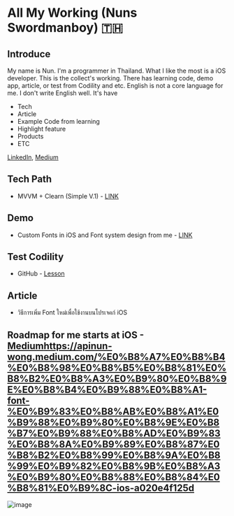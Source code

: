 

# All My Working (Nuns Swordmanboy) 🇹🇭

## Introduce
My name is Nun. I'm a programmer in Thailand. What I like the most is a iOS developer. This is the collect's working.
There has learning code, demo app, article, or test from Codility and etc. English is not a core language for me. I don't 
write English well. 
It's have
* Tech
* Article
* Example Code from learning
* Highlight feature
* Products
* ETC

[LinkedIn](https://www.linkedin.com/in/apinun-wongintawang-75346a150/), 
[Medium](https://apinun-wong.medium.com/)

## Tech Path
  * MVVM + Clearn (Simple V.1) - [LINK](https://github.com/apinun-wong/MVVMByNun)

## Demo
  *  Custom Fonts in iOS and Font system design from me - [LINK](https://github.com/apinun-wong/RandomMeme/tree/main)

## Test Codility
  * GitHub - [Lesson](https://github.com/apinun-wong/codilitySMB)

## Article
  * วิธีการเพิ่ม Font ใหม่เพื่อใช้งานบนโปรเจคก์ iOS
## Roadmap for me starts at iOS - [Medium](https://apinun-wong.medium.com/%E0%B8%A7%E0%B8%B4%E0%B8%98%E0%B8%B5%E0%B8%81%E0%B8%B2%E0%B8%A3%E0%B9%80%E0%B8%9E%E0%B8%B4%E0%B9%88%E0%B8%A1-font-%E0%B9%83%E0%B8%AB%E0%B8%A1%E0%B9%88%E0%B9%80%E0%B8%9E%E0%B8%B7%E0%B9%88%E0%B8%AD%E0%B9%83%E0%B8%8A%E0%B9%89%E0%B8%87%E0%B8%B2%E0%B8%99%E0%B8%9A%E0%B8%99%E0%B9%82%E0%B8%9B%E0%B8%A3%E0%B9%80%E0%B8%88%E0%B8%84%E0%B8%81%E0%B9%8C-ios-a020e4f125d)https://apinun-wong.medium.com/%E0%B8%A7%E0%B8%B4%E0%B8%98%E0%B8%B5%E0%B8%81%E0%B8%B2%E0%B8%A3%E0%B9%80%E0%B8%9E%E0%B8%B4%E0%B9%88%E0%B8%A1-font-%E0%B9%83%E0%B8%AB%E0%B8%A1%E0%B9%88%E0%B9%80%E0%B8%9E%E0%B8%B7%E0%B9%88%E0%B8%AD%E0%B9%83%E0%B8%8A%E0%B9%89%E0%B8%87%E0%B8%B2%E0%B8%99%E0%B8%9A%E0%B8%99%E0%B9%82%E0%B8%9B%E0%B8%A3%E0%B9%80%E0%B8%88%E0%B8%84%E0%B8%81%E0%B9%8C-ios-a020e4f125d
![image](https://github.com/apinun-wong/roadmapForMe/assets/49288081/30e44904-f83b-4da7-9e06-bc5471ed3b12)


